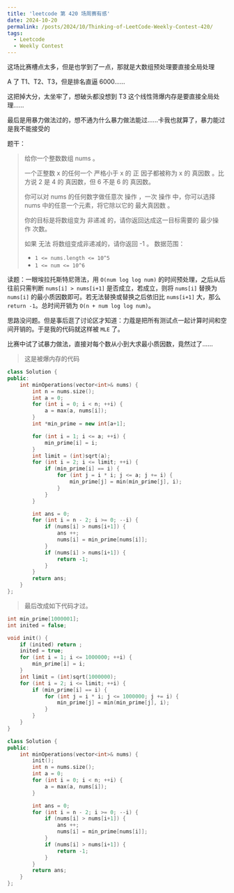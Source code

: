 ```yaml
---
title: 'leetcode 第 420 场周赛有感'
date: 2024-10-20
permalink: /posts/2024/10/Thinking-of-LeetCode-Weekly-Contest-420/
tags:
  - Leetcode
  - Weekly Contest
---
```


这场比赛槽点太多，但是也学到了一点，那就是大数组预处理要直接全局处理

A 了 T1、T2、T3，但是排名直逼 6000......

这把掉大分，太坐牢了，想破头都没想到 T3 这个线性筛爆内存是要直接全局处理......

最后是用暴力做法过的，想不通为什么暴力做法能过......卡我也就算了，暴力能过是我不能接受的

题干：

> 给你一个整数数组 nums 。
>
> 一个正整数 x 的任何一个 严格小于 x 的 正 因子都被称为 x 的 真因数 。比方说 2 是 4 的 真因数，但 6 不是 6 的 真因数。
>
> 你可以对 nums 的任何数字做任意次 操作 ，一次 操作 中，你可以选择 nums 中的任意一个元素，将它除以它的 最大真因数 。
>
> 你的目标是将数组变为 非递减 的，请你返回达成这一目标需要的 最少操作 次数。
>
> 如果 无法 将数组变成非递减的，请你返回 -1 。
> 数据范围：
> - `1 <= nums.length <= 10^5`
> - `1 <= num <= 10^6`

读题：一眼埃拉托斯特尼筛法，用 `O(num log log num)` 的时间预处理，之后从后往前只需判断 `nums[i] > nums[i+1]` 是否成立，若成立，则将 `nums[i]` 替换为 `nums[i]` 的最小质因数即可。若无法替换或替换之后依旧比 `nums[i+1]` 大，那么 `return -1`。总时间开销为 `O(n + num log log num)`。

思路没问题。但是事后逛了讨论区才知道：力蔻是把所有测试点一起计算时间和空间开销的。于是我的代码就这样被 `MLE` 了。

比赛中试了试暴力做法，直接对每个数从小到大求最小质因数，竟然过了......


> 这是被爆内存的代码

```c++
class Solution {
public:
    int minOperations(vector<int>& nums) {
        int n = nums.size();
        int a = 0;
        for (int i = 0; i < n; ++i) {
            a = max(a, nums[i]);
        }
        int *min_prime = new int[a+1];

        for (int i = 1; i <= a; ++i) {
            min_prime[i] = i;
        }
        int limit = (int)sqrt(a);
        for (int i = 2; i <= limit; ++i) {
            if (min_prime[i] == i) {
                for (int j = i * i; j <= a; j += i) {
                    min_prime[j] = min(min_prime[j], i);
                }
            }
        }

        int ans = 0;
        for (int i = n - 2; i >= 0; --i) {
            if (nums[i] > nums[i+1]) {
                ans ++;
                nums[i] = min_prime[nums[i]];
            }
            if (nums[i] > nums[i+1]) {
                return -1;
            }
        }
        return ans;
    }
};
```

> 最后改成如下代码才过。

```c++
int min_prime[1000001];
int inited = false;

void init() {
    if (inited) return ;
    inited = true;
    for (int i = 1; i <= 1000000; ++i) {
        min_prime[i] = i;
    }
    int limit = (int)sqrt(1000000);
    for (int i = 2; i <= limit; ++i) {
        if (min_prime[i] == i) {
            for (int j = i * i; j <= 1000000; j += i) {
                min_prime[j] = min(min_prime[j], i);
            }
        }
    }
}

class Solution {
public:
    int minOperations(vector<int>& nums) {
        init();
        int n = nums.size();
        int a = 0;
        for (int i = 0; i < n; ++i) {
            a = max(a, nums[i]);
        }

        int ans = 0;
        for (int i = n - 2; i >= 0; --i) {
            if (nums[i] > nums[i+1]) {
                ans ++;
                nums[i] = min_prime[nums[i]];
            }
            if (nums[i] > nums[i+1]) {
                return -1;
            }
        }
        return ans;
    }
};
```